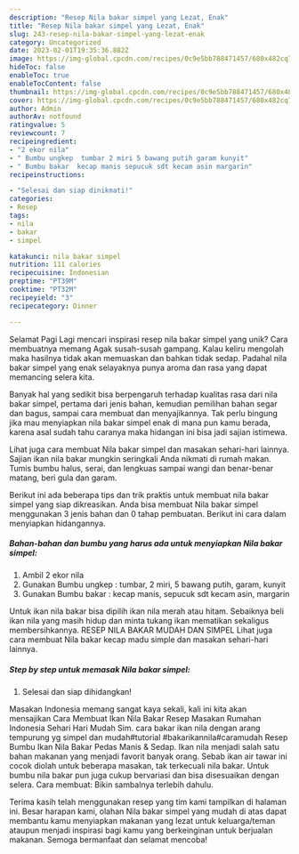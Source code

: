 ```yaml
---
description: "Resep Nila bakar simpel yang Lezat, Enak"
title: "Resep Nila bakar simpel yang Lezat, Enak"
slug: 243-resep-nila-bakar-simpel-yang-lezat-enak
category: Uncategorized
date: 2023-02-01T19:35:36.882Z
image: https://img-global.cpcdn.com/recipes/0c9e5bb788471457/680x482cq70/nila-bakar-simpel-foto-resep-utama.jpg
hideToc: false
enableToc: true
enableTocContent: false
thumbnail: https://img-global.cpcdn.com/recipes/0c9e5bb788471457/680x482cq70/nila-bakar-simpel-foto-resep-utama.jpg
cover: https://img-global.cpcdn.com/recipes/0c9e5bb788471457/680x482cq70/nila-bakar-simpel-foto-resep-utama.jpg
author: Admin
authorAv: notfound
ratingvalue: 5
reviewcount: 7
recipeingredient:
- "2 ekor nila"
- " Bumbu ungkep  tumbar 2 miri 5 bawang putih garam kunyit"
- " Bumbu bakar  kecap manis sepucuk sdt kecam asin margarin"
recipeinstructions:

- "Selesai dan siap dinikmati!"
categories:
- Resep
tags:
- nila
- bakar
- simpel

katakunci: nila bakar simpel 
nutrition: 111 calories
recipecuisine: Indonesian
preptime: "PT39M"
cooktime: "PT32M"
recipeyield: "3"
recipecategory: Dinner

---
```



Selamat Pagi Lagi mencari inspirasi resep nila bakar simpel yang unik? Cara membuatnya memang Agak susah-susah gampang. Kalau keliru mengolah maka hasilnya tidak akan memuaskan dan bahkan tidak sedap. Padahal nila bakar simpel yang enak selayaknya punya aroma dan rasa yang dapat memancing selera kita.


Banyak hal yang sedikit bisa berpengaruh terhadap kualitas rasa dari nila bakar simpel, pertama dari jenis bahan, kemudian pemilihan bahan segar dan bagus, sampai cara membuat dan menyajikannya. Tak perlu bingung jika mau menyiapkan nila bakar simpel enak di mana pun kamu berada, karena asal sudah tahu caranya maka hidangan ini bisa jadi sajian istimewa.

Lihat juga cara membuat Nila bakar simpel dan masakan sehari-hari lainnya. Sajian ikan nila bakar mungkin seringkali Anda nikmati di rumah makan. Tumis bumbu halus, serai, dan lengkuas sampai wangi dan benar-benar matang, beri gula dan garam.


Berikut ini ada beberapa tips dan trik praktis untuk membuat nila bakar simpel yang siap dikreasikan. Anda bisa membuat Nila bakar simpel menggunakan 3 jenis bahan dan 0 tahap pembuatan. Berikut ini cara dalam menyiapkan hidangannya.

<!--inarticleads1-->

##### Bahan-bahan dan bumbu yang harus ada untuk menyiapkan Nila bakar simpel:

1. Ambil 2 ekor nila
1. Gunakan  Bumbu ungkep : tumbar, 2 miri, 5 bawang putih, garam, kunyit
1. Gunakan  Bumbu bakar : kecap manis, sepucuk sdt kecam asin, margarin


Untuk ikan nila bakar bisa dipilih ikan nila merah atau hitam. Sebaiknya beli ikan nila yang masih hidup dan minta tukang ikan mematikan sekaligus membersihkannya. RESEP NILA BAKAR MUDAH DAN SIMPEL Lihat juga cara membuat Nila bakar kecap madu simple dan masakan sehari-hari lainnya. 

<!--inarticleads2-->

##### Step by step untuk memasak Nila bakar simpel:


1. Selesai dan siap dihidangkan!

Masakan Indonesia memang sangat kaya sekali, kali ini kita akan mensajikan Cara Membuat Ikan Nila Bakar Resep Masakan Rumahan Indonesia Sehari Hari Mudah Sim. cara bakar ikan nila dengan arang tempurung yg simpel dan mudah#tutorial #bakarikannila#caramudah Resep Bumbu Ikan Nila Bakar Pedas Manis &amp; Sedap. Ikan nila menjadi salah satu bahan makanan yang menjadi favorit banyak orang. Sebab ikan air tawar ini cocok diolah untuk beberapa masakan, tak terkecuali nila bakar. Untuk bumbu nila bakar pun juga cukup bervariasi dan bisa disesuaikan dengan selera. Cara membuat: Bikin sambalnya terlebih dahulu. 

Terima kasih telah menggunakan resep yang tim kami tampilkan di halaman ini. Besar harapan kami, olahan Nila bakar simpel yang mudah di atas dapat membantu kamu menyiapkan makanan yang lezat untuk keluarga/teman ataupun menjadi inspirasi bagi kamu yang berkeinginan untuk berjualan makanan. Semoga bermanfaat dan selamat mencoba!
